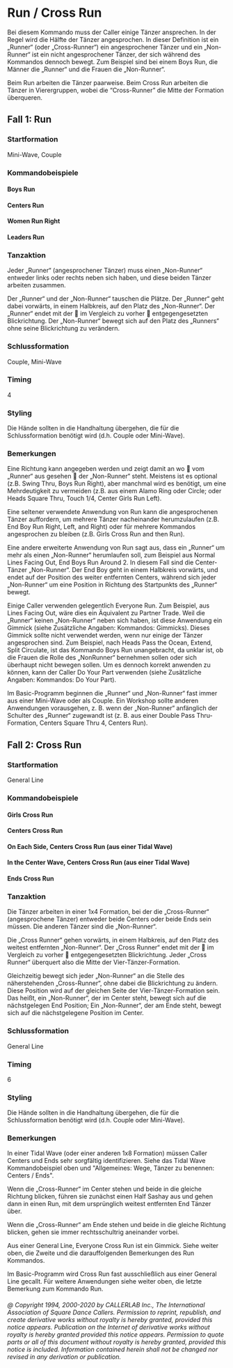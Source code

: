 
# Run / Cross Run

Bei diesem Kommando muss der Caller einige Tänzer ansprechen. In der Regel wird die Hälfte der Tänzer
angesprochen. In dieser Definition ist ein „Runner“ (oder „Cross-Runner“) ein angesprochener Tänzer und ein
„Non-Runner“ ist ein nicht angesprochener Tänzer, der sich während des Kommandos dennoch bewegt. Zum
Beispiel sind bei einem Boys Run, die Männer die „Runner“ und die Frauen die „Non-Runner“.

Beim Run arbeiten die Tänzer paarweise. Beim Cross Run arbeiten die Tänzer in Vierergruppen, wobei die
“Cross-Runner” die Mitte der Formation überqueren.

## Fall 1: Run

### Startformation

Mini-Wave, Couple

### Kommandobeispiele

#### Boys Run
#### Centers Run
#### Women Run Right
#### Leaders Run

### Tanzaktion
Jeder „Runner“ (angesprochener Tänzer) muss einen „Non-Runner“ entweder links oder rechts neben
sich haben, und diese beiden Tänzer arbeiten zusammen.

Der „Runner“ und der „Non-Runner“ tauschen die Plätze. Der „Runner“ geht dabei vorwärts, in einem
Halbkreis, auf den Platz des „Non-Runner“. Der „Runner“ endet mit der  im Vergleich zu vorher 
entgegengesetzten Blickrichtung. Der „Non-Runner“ bewegt sich auf den Platz des „Runners“ ohne seine
Blickrichtung zu verändern.

### Schlussformation

Couple, Mini-Wave

### Timing

4

### Styling

Die Hände sollten in die Handhaltung übergehen, die für die Schlussformation benötigt wird (d.h. Couple
oder Mini-Wave).

### Bemerkungen

Eine Richtung kann angegeben werden und zeigt damit an wo  vom „Runner“ aus gesehen  der
„Non-Runner“ steht. Meistens ist es optional (z.B. Swing Thru, Boys Run Right), aber manchmal wird es
benötigt, um eine Mehrdeutigkeit zu vermeiden (z.B. aus einem Alamo Ring oder Circle; oder Heads Square
Thru, Touch 1/4, Center Girls Run Left).

Eine seltener verwendete Anwendung von Run kann die angesprochenen Tänzer auffordern, um mehrere
Tänzer nacheinander herumzulaufen (z.B. End Boy Run Right, Left, and Right) oder für mehrere Kommandos
angesprochen zu bleiben (z.B. Girls Cross Run and then Run).

Eine andere erweiterte Anwendung von Run sagt aus, dass ein „Runner“ um mehr als einen „Non-Runner“
herumlaufen soll, zum Beispiel aus Normal Lines Facing Out, End Boys Run Around 2. In diesem Fall sind die
Center-Tänzer „Non-Runner“. Der End Boy geht in einem Halbkreis vorwärts, und endet auf der Position des
weiter entfernten Centers, während sich jeder „Non-Runner“ um eine Position in Richtung des Startpunkts des
„Runner“ bewegt.

Einige Caller verwenden gelegentlich Everyone Run. Zum Beispiel, aus Lines Facing Out, wäre dies ein
Äquivalent zu Partner Trade. Weil die „Runner“ keinen „Non-Runner“ neben sich haben, ist diese Anwendung
ein Gimmick (siehe Zusätzliche Angaben: Kommandos: Gimmicks). Dieses Gimmick sollte nicht verwendet
werden, wenn nur einige der Tänzer angesprochen sind. Zum Beispiel, nach Heads Pass the Ocean, Extend,
Split Circulate, ist das Kommando Boys Run unangebracht, da unklar ist, ob die Frauen die Rolle des „NonRunner“ 
bernehmen sollen oder sich überhaupt nicht bewegen sollen. Um es dennoch korrekt anwenden zu
können, kann der Caller Do Your Part verwenden (siehe Zusätzliche Angaben: Kommandos: Do Your Part).

Im Basic-Programm beginnen die „Runner“ und „Non-Runner“ fast immer aus einer Mini-Wave oder als
Couple. Ein Workshop sollte anderen Anwendungen vorausgehen, z. B. wenn der „Non-Runner“ anfänglich der
Schulter des „Runner“ zugewandt ist (z. B. aus einer Double Pass Thru-Formation, Centers Square Thru 4,
Centers Run).

## Fall 2: Cross Run

### Startformation

General Line

### Kommandobeispiele

#### Girls Cross Run
#### Centers Cross Run
#### On Each Side, Centers Cross Run (aus einer Tidal Wave)
#### In the Center Wave, Centers Cross Run (aus einer Tidal Wave)
#### Ends Cross Run

### Tanzaktion

Die Tänzer arbeiten in einer 1x4 Formation, bei der die „Cross-Runner“ (angesprochene Tänzer)
entweder beide Centers oder beide Ends sein müssen. Die anderen Tänzer sind die „Non-Runner“.

Die „Cross Runner“ gehen vorwärts, in einem Halbkreis, auf den Platz des weitest entfernten „Non-Runner“.
Der „Cross Runner“ endet mit der  im Vergleich zu vorher  entgegengesetzten Blickrichtung. Jeder „Cross
Runner“ überquert also die Mitte der Vier-Tänzer-Formation.

Gleichzeitig bewegt sich jeder „Non-Runner“ an die Stelle des näherstehenden „Cross-Runner“, ohne dabei die
Blickrichtung zu ändern. Diese Position wird auf der gleichen Seite der Vier-Tänzer-Formation sein. Das heißt,
ein „Non-Runner“, der im Center steht, bewegt sich auf die nächstgelegen End Position; Ein „Non-Runner“, der
am Ende steht, bewegt sich auf die nächstgelegene Position im Center.

### Schlussformation

General Line

### Timing

6

### Styling

Die Hände sollten in die Handhaltung übergehen, die für die Schlussformation benötigt wird (d.h. Couple
oder Mini-Wave).

### Bemerkungen

In einer Tidal Wave (oder einer anderen 1x8 Formation) müssen Caller Centers und Ends sehr
sorgfältig identifizieren. Siehe das Tidal Wave Kommandobeispiel oben und "Allgemeines: Wege, Tänzer zu
benennen: Centers / Ends".

Wenn die „Cross-Runner“ im Center stehen und beide in die gleiche Richtung blicken, führen sie zunächst
einen Half Sashay aus und gehen dann in einen Run, mit dem ursprünglich weitest entfernten End Tänzer
über.

Wenn die „Cross-Runner“ am Ende stehen und beide in die gleiche Richtung blicken, gehen sie immer
rechtsschultrig aneinander vorbei.

Aus einer General Line, Everyone Cross Run ist ein Gimmick. Siehe weiter oben, die Zweite und die
darauffolgenden Bemerkungen des Run Kommandos.

Im Basic-Programm wird Cross Run fast ausschließlich aus einer General Line gecallt. Für weitere
Anwendungen siehe weiter oben, die letzte Bemerkung zum Kommando Run.

###### @ Copyright 1994, 2000-2020 by CALLERLAB Inc., The International Association of Square Dance Callers. Permission to reprint, republish, and create derivative works without royalty is hereby granted, provided this notice appears. Publication on the Internet of derivative works without royalty is hereby granted provided this notice appears. Permission to quote parts or all of this document without royalty is hereby granted, provided this notice is included. Information contained herein shall not be changed nor revised in any derivation or publication.